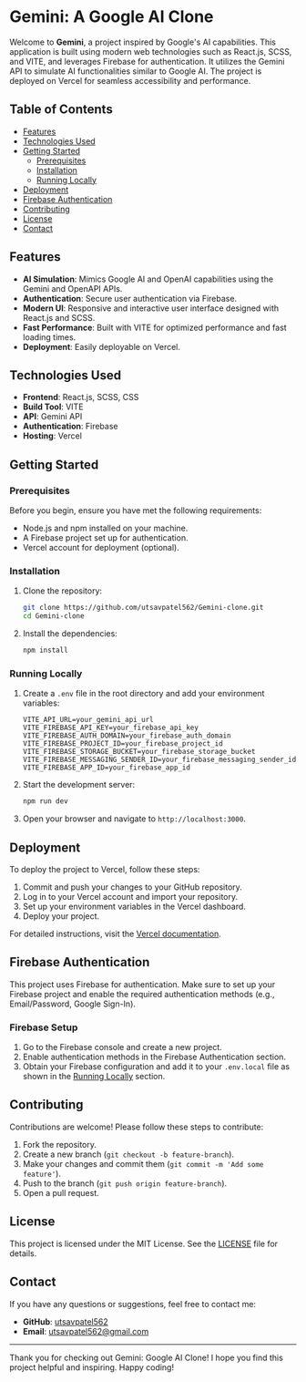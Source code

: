 # Gemini: A Google AI Clone

Welcome to **Gemini**, a project inspired by Google's AI capabilities. This application is built using modern web technologies such as React.js, SCSS, and VITE, and leverages Firebase for authentication. It utilizes the Gemini API to simulate AI functionalities similar to Google AI. The project is deployed on Vercel for seamless accessibility and performance.

## Table of Contents

- [Features](#features)
- [Technologies Used](#technologies-used)
- [Getting Started](#getting-started)
  - [Prerequisites](#prerequisites)
  - [Installation](#installation)
  - [Running Locally](#running-locally)
- [Deployment](#deployment)
- [Firebase Authentication](#firebase-authentication)
- [Contributing](#contributing)
- [License](#license)
- [Contact](#contact)

## Features

- **AI Simulation**: Mimics Google AI and OpenAI capabilities using the Gemini and OpenAPI APIs.
- **Authentication**: Secure user authentication via Firebase.
- **Modern UI**: Responsive and interactive user interface designed with React.js and SCSS.
- **Fast Performance**: Built with VITE for optimized performance and fast loading times.
- **Deployment**: Easily deployable on Vercel.

## Technologies Used

- **Frontend**: React.js, SCSS, CSS
- **Build Tool**: VITE
- **API**: Gemini API
- **Authentication**: Firebase
- **Hosting**: Vercel

## Getting Started

### Prerequisites

Before you begin, ensure you have met the following requirements:

- Node.js and npm installed on your machine.
- A Firebase project set up for authentication.
- Vercel account for deployment (optional).

### Installation

1. Clone the repository:

    ```bash
    git clone https://github.com/utsavpatel562/Gemini-clone.git
    cd Gemini-clone
    ```

2. Install the dependencies:

    ```bash
    npm install
    ```

### Running Locally

1. Create a `.env` file in the root directory and add your environment variables:

    ```env
    VITE_API_URL=your_gemini_api_url
    VITE_FIREBASE_API_KEY=your_firebase_api_key
    VITE_FIREBASE_AUTH_DOMAIN=your_firebase_auth_domain
    VITE_FIREBASE_PROJECT_ID=your_firebase_project_id
    VITE_FIREBASE_STORAGE_BUCKET=your_firebase_storage_bucket
    VITE_FIREBASE_MESSAGING_SENDER_ID=your_firebase_messaging_sender_id
    VITE_FIREBASE_APP_ID=your_firebase_app_id
    ```

2. Start the development server:

    ```bash
    npm run dev
    ```

3. Open your browser and navigate to `http://localhost:3000`.

## Deployment

To deploy the project to Vercel, follow these steps:

1. Commit and push your changes to your GitHub repository.
2. Log in to your Vercel account and import your repository.
3. Set up your environment variables in the Vercel dashboard.
4. Deploy your project.

For detailed instructions, visit the [Vercel documentation](https://vercel.com/docs).

## Firebase Authentication

This project uses Firebase for authentication. Make sure to set up your Firebase project and enable the required authentication methods (e.g., Email/Password, Google Sign-In).

### Firebase Setup

1. Go to the Firebase console and create a new project.
2. Enable authentication methods in the Firebase Authentication section.
3. Obtain your Firebase configuration and add it to your `.env.local` file as shown in the [Running Locally](#running-locally) section.

## Contributing

Contributions are welcome! Please follow these steps to contribute:

1. Fork the repository.
2. Create a new branch (`git checkout -b feature-branch`).
3. Make your changes and commit them (`git commit -m 'Add some feature'`).
4. Push to the branch (`git push origin feature-branch`).
5. Open a pull request.

## License

This project is licensed under the MIT License. See the [LICENSE](LICENSE) file for details.

## Contact

If you have any questions or suggestions, feel free to contact me:

- **GitHub**: [utsavpatel562](https://github.com/utsavpatel562)
- **Email**: utsavpatel562@gmail.com

---

Thank you for checking out Gemini: Google AI Clone! I hope you find this project helpful and inspiring. Happy coding!
